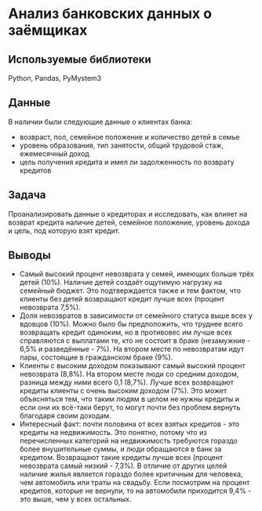 # Анализ банковских данных о заёмщиках


## Используемые библиотеки
Python, Pandas, PyMystem3


## Данные

В наличии были следующие данные о клиентах банка:
- возвраст, пол, семейное положение и количество детей в семье
- уровень образования, тип занятости, общий трудовой стаж, ежемесячный доход
- цель получения кредита и имел ли задолженность по возврату кредитов

## Задача

Проанализировать данные о кредиторах и исследовать, как влияет на возврат кредита наличие детей, семейное положение, уровень дохода и цель, под которую взят кредит.

## Выводы

- Самый высокий процент невозврата у семей, имеющих больше трёх детей (10%). Наличие детей создаёт ощутимую нагрузку на семейный бюджет.
Это подтверждается также и тем фактом, что клиенты без детей возвращают кредит лучше всех (процент невозврата 7,5%).
- Доля невозвратов в зависимости от семейного статуса выше всех у вдовцов (10%). Можно было бы предположить, что труднее всего возвращать кредит одиноким, но в противовес им лучше всех справляются с выплатами те, кто не состоит в браке (незамужние - 6,5% и разведённые - 7%).
На втором месте по невозвратам идут пары, состоящие в гражданском браке (9%).
- Клиенты с высоким доходом показывают самый высокий процент невозврата (8,8%). На втором месте люди со средним доходом, разница между ними всего 0,1 (8,7%).
Лучше всех возвращают кредиты клиенты с очень высоким доходом (7%). Это может объясняться тем, что таким людям в целом не нужны кредиты и если они их всё-таки берут, то могут почти без проблем вернуть благодаря своим доходам.
- Интересный факт: почти половина от всех взятых кредитов - это кредиты на недвижимость. Это понятно, потому что из перечисленных категорий на недвижимость требуются гораздо более внушительные суммы, и люди обращаются в банк за кредитом. Возвращают такие кредиты лучше всех (процент невозврата самый низкий - 7,3%). В отличие от других целей наличие жилья является гораздо более критичным для человека, чем автомобиль или траты на свадьбу.
Если посмотрим на процент кредитов, которые не вернули, то на автомобили приходится 9,4% - это выше, чем у всех остальных. 

